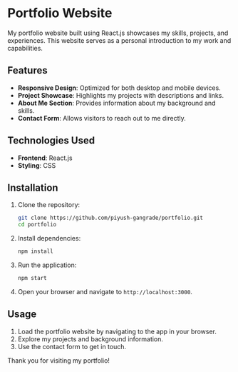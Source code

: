 # Portfolio Website

My portfolio website built using React.js showcases my skills, projects, and experiences. This website serves as a personal introduction to my work and capabilities.

## Features

- **Responsive Design**: Optimized for both desktop and mobile devices.
- **Project Showcase**: Highlights my projects with descriptions and links.
- **About Me Section**: Provides information about my background and skills.
- **Contact Form**: Allows visitors to reach out to me directly.

## Technologies Used

- **Frontend**: React.js
- **Styling**: CSS 

## Installation

1. Clone the repository:
    ```bash
    git clone https://github.com/piyush-gangrade/portfolio.git
    cd portfolio
    ```

2. Install dependencies:
    ```bash
    npm install
    ```

3. Run the application:
    ```bash
    npm start
    ```

4. Open your browser and navigate to `http://localhost:3000`.

## Usage

1. Load the portfolio website by navigating to the app in your browser.
2. Explore my projects and background information.
3. Use the contact form to get in touch.

Thank you for visiting my portfolio!
